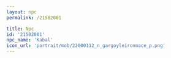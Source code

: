 ```yaml
---
layout: npc
permalink: /21502001

title: Npc
id: '21502001'
npc_name: 'Kabal'
icon_url: 'portrait/mob/22000112_n_gargoyleironmace_p.png'
---
```

